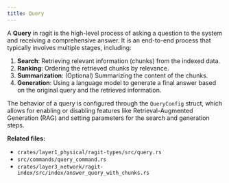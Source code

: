 ```yaml
---
title: Query
---
```


A **Query** in ragit is the high-level process of asking a question to the system and receiving a comprehensive answer. It is an end-to-end process that typically involves multiple stages, including:

1.  **Search**: Retrieving relevant information (chunks) from the indexed data.
2.  **Ranking**: Ordering the retrieved chunks by relevance.
3.  **Summarization**: (Optional) Summarizing the content of the chunks.
4.  **Generation**: Using a language model to generate a final answer based on the original query and the retrieved information.

The behavior of a query is configured through the `QueryConfig` struct, which allows for enabling or disabling features like Retrieval-Augmented Generation (RAG) and setting parameters for the search and generation steps.

**Related files:**
- `crates/layer1_physical/ragit-types/src/query.rs`
- `src/commands/query_command.rs`
- `crates/layer3_network/ragit-index/src/index/answer_query_with_chunks.rs`
